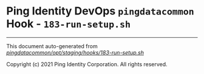
# Ping Identity DevOps `pingdatacommon` Hook - `183-run-setup.sh`

---
This document auto-generated from _[pingdatacommon/opt/staging/hooks/183-run-setup.sh](https://github.com/pingidentity/pingidentity-docker-builds/blob/master/pingdatacommon/opt/staging/hooks/183-run-setup.sh)_

Copyright (c) 2021 Ping Identity Corporation. All rights reserved.

